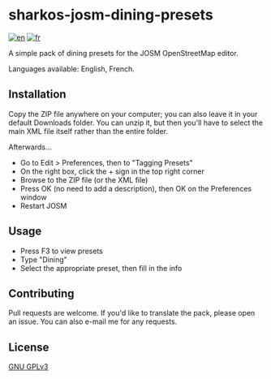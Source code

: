 # sharkos-josm-dining-presets
[![en](https://img.shields.io/badge/lang-en-blue.svg)](https://github.com/jonatasemidio/multilanguage-readme-pattern/blob/master/README.md)
[![fr](https://img.shields.io/badge/lang-fr-green.svg)](https://github.com/jonatasemidio/multilanguage-readme-pattern/blob/master/README-FR.md)

A simple pack of dining presets for the JOSM OpenStreetMap editor.

Languages available: English, French.

## Installation
Copy the ZIP file anywhere on your computer; you can also leave it in your default Downloads folder.
You can unzip it, but then you'll have to select the main XML file itself rather than the entire folder.

Afterwards...
* Go to Edit > Preferences, then to "Tagging Presets"
* On the right box, click the + sign in the top right corner
* Browse to the ZIP file (or the XML file)
* Press OK (no need to add a description), then OK on the Preferences window
* Restart JOSM

## Usage
* Press F3 to view presets
* Type "Dining"
* Select the appropriate preset, then fill in the info

## Contributing
Pull requests are welcome. If you'd like to translate the pack, please open an issue.
You can also e-mail me for any requests.

## License
[GNU GPLv3](https://choosealicense.com/licenses/gpl-3.0/#)
